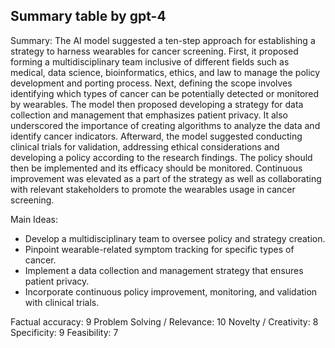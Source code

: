 ## Summary table by gpt-4
Summary:
The AI model suggested a ten-step approach for establishing a strategy to harness wearables for cancer screening. First, it proposed forming a multidisciplinary team inclusive of different fields such as medical, data science, bioinformatics, ethics, and law to manage the policy development and porting process. Next, defining the scope involves identifying which types of cancer can be potentially detected or monitored by wearables. The model then proposed developing a strategy for data collection and management that emphasizes patient privacy. It also underscored the importance of creating algorithms to analyze the data and identify cancer indicators. Afterward, the model suggested conducting clinical trials for validation, addressing ethical considerations and developing a policy according to the research findings. The policy should then be implemented and its efficacy should be monitored. Continuous improvement was elevated as a part of the strategy as well as collaborating with relevant stakeholders to promote the wearables usage in cancer screening.

Main Ideas:
- Develop a multidisciplinary team to oversee policy and strategy creation.
- Pinpoint wearable-related symptom tracking for specific types of cancer.
- Implement a data collection and management strategy that ensures patient privacy.
- Incorporate continuous policy improvement, monitoring, and validation with clinical trials.

Factual accuracy: 9
Problem Solving / Relevance: 10
Novelty / Creativity: 8
Specificity: 9
Feasibility: 7